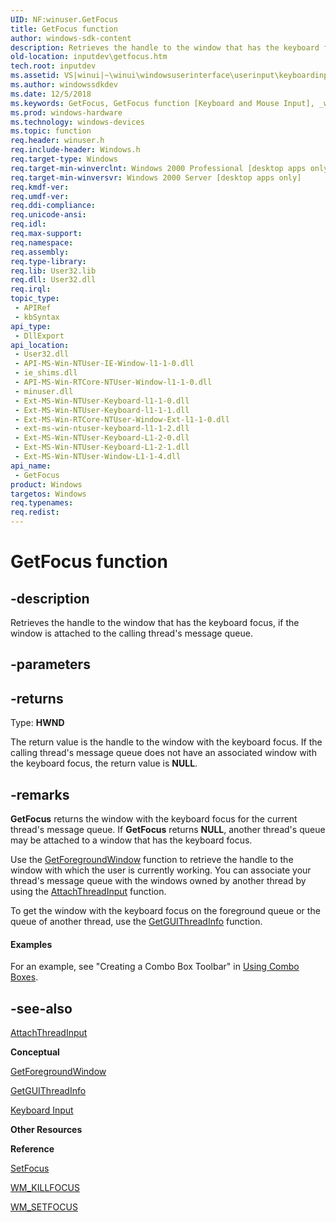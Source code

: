 ```yaml
---
UID: NF:winuser.GetFocus
title: GetFocus function
author: windows-sdk-content
description: Retrieves the handle to the window that has the keyboard focus, if the window is attached to the calling thread's message queue.
old-location: inputdev\getfocus.htm
tech.root: inputdev
ms.assetid: VS|winui|~\winui\windowsuserinterface\userinput\keyboardinput\keyboardinputreference\keyboardinputfunctions\getfocus.htm
ms.author: windowssdkdev
ms.date: 12/5/2018
ms.keywords: GetFocus, GetFocus function [Keyboard and Mouse Input], _win32_GetFocus, _win32_getfocus_cpp, inputdev.getfocus, winui._win32_getfocus, winuser/GetFocus
ms.prod: windows-hardware
ms.technology: windows-devices
ms.topic: function
req.header: winuser.h
req.include-header: Windows.h
req.target-type: Windows
req.target-min-winverclnt: Windows 2000 Professional [desktop apps only]
req.target-min-winversvr: Windows 2000 Server [desktop apps only]
req.kmdf-ver: 
req.umdf-ver: 
req.ddi-compliance: 
req.unicode-ansi: 
req.idl: 
req.max-support: 
req.namespace: 
req.assembly: 
req.type-library: 
req.lib: User32.lib
req.dll: User32.dll
req.irql: 
topic_type:
 - APIRef
 - kbSyntax
api_type:
 - DllExport
api_location:
 - User32.dll
 - API-MS-Win-NTUser-IE-Window-l1-1-0.dll
 - ie_shims.dll
 - API-MS-Win-RTCore-NTUser-Window-l1-1-0.dll
 - minuser.dll
 - Ext-MS-Win-NTUser-Keyboard-l1-1-0.dll
 - Ext-MS-Win-NTUser-Keyboard-l1-1-1.dll
 - Ext-MS-Win-RTCore-NTUser-Window-Ext-l1-1-0.dll
 - ext-ms-win-ntuser-keyboard-l1-1-2.dll
 - Ext-MS-Win-NTUser-Keyboard-L1-2-0.dll
 - Ext-MS-Win-NTUser-Keyboard-L1-2-1.dll
 - Ext-MS-Win-NTUser-Window-L1-1-4.dll
api_name:
 - GetFocus
product: Windows
targetos: Windows
req.typenames: 
req.redist: 
---
```


# GetFocus function


## -description


Retrieves the handle to the window that has the keyboard focus, if the window is attached to the calling thread's message queue.


## -parameters






## -returns



Type: <b>HWND</b>

The return value is the handle to the window with the keyboard focus. If the calling thread's message queue does not have an associated window with the keyboard focus, the return value is <b>NULL</b>.




## -remarks



<b>GetFocus</b> returns the window with the keyboard focus for the current thread's message queue. If <b>GetFocus</b> returns <b>NULL</b>, another thread's queue may be attached to a window that has the keyboard focus.

Use the <a href="https://msdn.microsoft.com/ee30a5fc-a229-4b84-b1f7-2d071d641a22">GetForegroundWindow</a> function to retrieve the handle to the window with which the user is currently working. You can associate your thread's message queue with the windows owned by another thread by using the 
    <a href="https://msdn.microsoft.com/0c343fab-56ae-4c70-a79e-0c5f827158a3">AttachThreadInput</a> function.

To get the window with the keyboard focus on the foreground queue or the queue of another thread, use the <a href="https://msdn.microsoft.com/863e0735-a2d4-4962-99d8-bb6037770c50">GetGUIThreadInfo</a> function.


#### Examples

For an example, see "Creating a Combo Box Toolbar" in <a href="_win32_Using_Combo_Boxes">Using Combo Boxes</a>.

<div class="code"></div>



## -see-also




<a href="https://msdn.microsoft.com/0c343fab-56ae-4c70-a79e-0c5f827158a3">AttachThreadInput</a>



<b>Conceptual</b>



<a href="https://msdn.microsoft.com/ee30a5fc-a229-4b84-b1f7-2d071d641a22">GetForegroundWindow</a>



<a href="https://msdn.microsoft.com/863e0735-a2d4-4962-99d8-bb6037770c50">GetGUIThreadInfo</a>



<a href="https://msdn.microsoft.com/a3f6ac32-cde9-440d-bbde-0d76b4b5d4a4">Keyboard Input</a>



<b>Other Resources</b>



<b>Reference</b>



<a href="https://msdn.microsoft.com/88fc2959-007a-441d-8a02-19d775f28de9">SetFocus</a>



<a href="https://msdn.microsoft.com/6d32a09b-a856-4f94-9544-3345b3a700f4">WM_KILLFOCUS</a>



<a href="https://msdn.microsoft.com/77180e4c-95a6-41a4-93d9-033381ae7543">WM_SETFOCUS</a>
 

 

